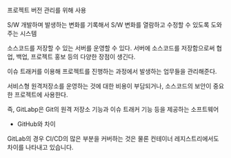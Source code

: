 프로젝트 버전 관리를 위해 사용

S/W 개발하며 발생하는 변화를 기록해서 S/W 변화를 열람하고 수정할 수 있도록 도와주는 시스템

소스코드를 저장할 수 있는 서버를 운영할 수 있다. 서버에 소스코드를 저장함으로써 협업, 백업, 프로젝트 홍보 등의 다양한 장점이 생긴다.

이슈 트래커를 이용해 프로젝트를 진행하는 과정에서 발생하는 업무들을 관리해준다.

서비스형 원격저장소를 운영하는 것에 대한 비용이 부담되거나, 소스코드의 보안이 중요한 프로젝트에 사용한다.

즉, GitLabp은 Git의 원격 저장소 기능과 이슈 트래커 기능 등을 제공하는 소프트웨어

- GitHub와 차이

GitLab의 경우 CI/CD의 많은 부분을 커버하는 것은 물론 컨테이너 레지스트리에서도 차이를 나타내고 있습니다.